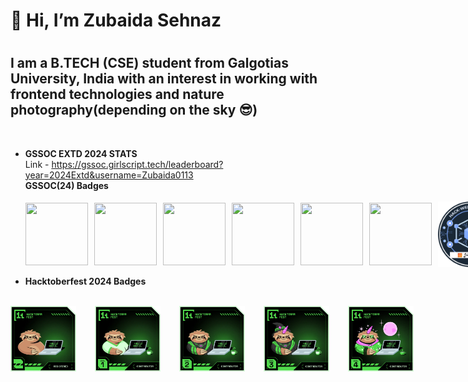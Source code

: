 <h1>👋 Hi, I’m Zubaida Sehnaz<h1>
<h2>I am a B.TECH (CSE) student from Galgotias University, India with an interest in working with frontend technologies and nature photography(depending on the sky &#128526;)</h2><br>

- <b> GSSOC EXTD 2024 STATS</b><br>
  Link - https://gssoc.girlscript.tech/leaderboard?year=2024Extd&username=Zubaida0113
  <summary><b>GSSOC(24) Badges </b></summary><br>
  <div style='display:flex; align-items:center; gap: 10px;' align='center'>
    <img src="https://raw.githubusercontent.com/GSSoC24/Postman-Challenge/main/docs/assets/Postman%20White.png" width="100px" height="100px" />
    <img src="https://raw.githubusercontent.com/GSSoC24/Postman-Challenge/main/docs/assets/1.png" width="100px" height="100px" />
    <img src="https://raw.githubusercontent.com/GSSoC24/Postman-Challenge/main/docs/assets/2.png" width="100px" height="100px" />
    <img src="https://raw.githubusercontent.com/GSSoC24/Postman-Challenge/main/docs/assets/3.png" width="100px" height="100px" />
    <img src="https://raw.githubusercontent.com/GSSoC24/Postman-Challenge/main/docs/assets/4.png" width="100px" height="100px" />
    <img src="https://raw.githubusercontent.com/GSSoC24/Postman-Challenge/main/docs/assets/5.png" width="100px" height="100px" />
    <img src="./Images/Hack-Web3Conf 2024 Badge (2).png" width="105px" height="105px" />
 </div>

 - <summary><b>Hacktoberfest 2024 Badges</b></summary><br>
 <div style='display:flex; align-items:center; gap: 30px;' align='center'>
 <img src="./Images/level0-sloth-hello-0-0-0-0.webp" width="105px" height="105px" />
 <img src="./Images/level1-sloth-hello-tea-0-0-0.webp" width="105px" height="105px" />
 <img src="./Images/level2-sloth-hello-tea-robe-0-0.webp" width="105px" height="105px" />
 <img src="./Images/level3-sloth-hello-tea-robe-witch-0.webp" width="105px" height="105px" />
 <img src="./Images/level4-sloth-hello-coffee-hoodie-sparkle-eclipse.webp" width="105px" height="105px" />
</div>

<!---
Zubaida0113/Zubaida0113 is a ✨ special ✨ repository because its `README.md` (this file) appears on your GitHub profile.
You can click the Preview link to take a look at your changes.
--->
